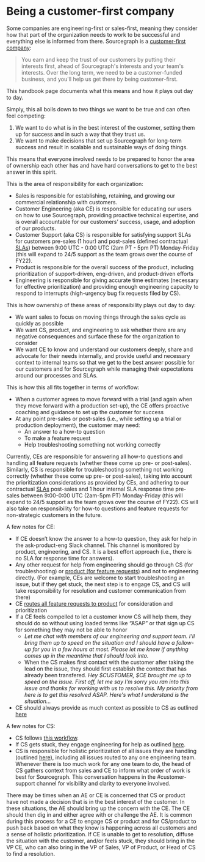 # Being a customer-first company

Some companies are engineering-first or sales-first, meaning they consider how that part of the organization needs to work to be successful and everything else is informed from there. Sourcegraph is a [customer-first company](index.md#customer-first):

> You earn and keep the trust of our customers by putting their interests first, ahead of Sourcegraph's interests and your team's interests. Over the long term, we need to be a customer-funded business, and you'll help us get there by being customer-first.

This handbook page documents what this means and how it plays out day to day.

Simply, this all boils down to two things we want to be true and can often feel competing:

1. We want to do what is in the best interest of the customer, setting them up for success and in such a way that they trust us.
2. We want to make decisions that set up Sourcegraph for long-term success and result in scalable and sustainable ways of doing things.

This means that everyone involved needs to be prepared to honor the area of ownership each other has and have hard conversations to get to the best answer in this spirit.

This is the area of responsibility for each organization:

- Sales is responsible for establishing, retaining, and growing our commercial relationship with customers.
- Customer Engineering (aka CE) is responsible for educating our users on how to use Sourcegraph, providing proactive technical expertise, and is overall accountable for our customers’ success, usage, and adoption of our products.
- Customer Support (aka CS) is responsible for satisfying support SLAs for customers pre-sales (1 hour) and post-sales (defined contractual [SLAs](../../support/index.md#slas)) between 9:00 UTC - 0:00 UTC (2am PT - 5pm PT) Monday-Friday (this will expand to 24/5 support as the team grows over the course of FY22).
- Product is responsible for the overall success of the product, including prioritization of support-driven, eng-driven, and product-driven efforts
- Engineering is responsible for giving accurate time estimates (necessary for effective prioritization) and providing enough engineering capacity to respond to interrupts (high-urgency bug fix requests filed by CS).

This is how ownership of these areas of responsibility plays out day to day:

- We want sales to focus on moving things through the sales cycle as quickly as possible
- We want CS, product, and engineering to ask whether there are any negative consequences and surface these for the organization to consider
- We want CE to know and understand our customers deeply, share and advocate for their needs internally, and provide useful and necessary context to internal teams so that we get to the best answer possible for our customers and for Sourcegraph while managing their expectations around our processes and SLAs.

This is how this all fits together in terms of workflow:

- When a customer agrees to move forward with a trial (and again when they move forward with a production set-up), the CE offers proactive coaching and guidance to set up the customer for success
- At any point pre-sales or post-sales (i.e., while setting up a trial or production deployment), the customer may need:
  - An answer to a how-to question
  - To make a feature request
  - Help troubleshooting something not working correctly

Currently, CEs are responsible for answering all how-to questions and handling all feature requests (whether these come up pre- or post-sales). Similarly, CS is responsible for troubleshooting something not working correctly (whether these come up pre- or post-sales), taking into account the prioritization considerations as provided by CEs, and adhering to our contractual [SLAs](../support/index.md#slas) post-sales and 1 hour internal SLA response time pre-sales between 9:00-0:00 UTC (2am-5pm PT) Monday-Friday (this will expand to 24/5 support as the team grows over the course of FY22). CS will also take on responsibility for how-to questions and feature requests for non-strategic customers in the future.

A few notes for CE:

- If CE doesn’t know the answer to a how-to question, they ask for help in the ask-product-eng Slack channel. This channel is monitored by product, engineering, and CS. It is a best effort approach (i.e., there is no SLA for response time for answers).
- Any other request for help from engineering should go through CS (for troubleshooting) or [product (for feature requests)](../../product-engineering/product/surfacing_product_feedback.md) and not to engineering directly. (For example, CEs are welcome to start troubleshooting an issue, but if they get stuck, the next step is to engage CS, and CS will take responsibility for resolution and customer communication from there)
- CE [routes all feature requests to product](../../product-engineering/product/surfacing_product_feedback.md) for consideration and prioritization
- If a CE feels compelled to let a customer know CS will help them, they should do so without using loaded terms like “ASAP” or that sign up CS for something they may not be able to honor
  - _Let me chat with members of our engineering and support team. I'll bring them up to speed on the situation and I should have a follow-up for you in a few hours at most. Please let me know if anything comes up in the meantime that I should look into._
  - When the CS makes first contact with the customer after taking the lead on the issue, they should first establish the context that has already been transfered. _Hey $CUSTOMER, $CE brought me up to speed on the issue. First off, let me say I'm sorry you ran into this issue and thanks for working with us to resolve this. My priority from here is to get this resolved ASAP. Here's what I understand is the situation..._
- CE should always provide as much context as possible to CS as outlined [here](....//ce/team-culture.md#customer-support-cs)

A few notes for CS:

- CS follows [this workflow](../../support/support-workflow.md).
- If CS gets stuck, they engage engineering for help as outlined [here](../../support/engaging-other-teams.md).
- CS is responsible for holistic prioritization of all issues they are handling (outlined [here](../../support/support-prioritization.md)), including all issues routed to any one engineering team. Whenever there is too much work for any one team to do, the head of CS gathers context from sales and CE to inform what order of work is best for Sourcegraph. This conversation happens in the #customer-support channel for visibility and clarity to everyone involved.

There may be times when an AE or CE is concerned that CS or product have not made a decision that is in the best interest of the customer. In these situations, the AE should bring up the concern with the CE. The CE should then dig in and either agree with or challenge the AE. It is common during this process for a CE to engage CS or product and for CS/product to push back based on what they know is happening across all customers and a sense of holistic prioritization. If CE is unable to get to resolution, diffuse the situation with the customer, and/or feels stuck, they should bring in the VP CE, who can also bring in the VP of Sales, VP of Product, or Head of CS to find a resolution.
